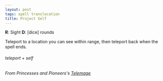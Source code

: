 ```yaml
---
layout: post
tags: spell translocation
title: Project Self
---
```

**R**: Sight  **D**: [dice] rounds

Teleport to a location you can see within range, then teleport back when the spell ends.

###### teleport + self
###### From Princesses and Pioneers's [Telemage](https://princesses-and-pioneers.tumblr.com/post/183711068718/telemancer)
